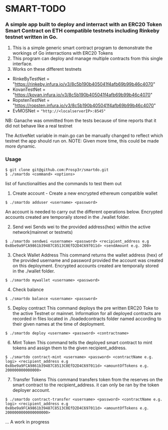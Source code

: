 # SMART-TODO

### A simple app built to deploy and interract with an ERC20 Token Smart Contract on ETH compatible testnets including Rinkeby testnet written in Go.

1. This is a simple generic smart contract program to demonstrate the workings of Go interractions with ERC20 Tokens
2. This program can deploy and manage multiple contracts from this single interface.
3. Works on these different testnets

- RinkeByTestNet = "https://rinkeby.infura.io/v3/8c5b190b405041f4afb69b99b46c4070"
- KovanTestNet   = "https://kovan.infura.io/v3/8c5b190b405041f4afb69b99b46c4070"
- RopstenTestNet = "https://ropsten.infura.io/v3/8c5b190b405041f4afb69b99b46c4070"
- EvMOSNet = `"http://<localserverIP>:8545"`

NB: Ganache was ommitted from the tests because of time reports that it did not behave like a real testnet

The ActiveNet variable in main.go can be manually changed to reflect which testnet the app should run on.
NOTE: Given more time, this could be made more dynamic.


### Usage
    $ git clone git@github.com:Prosp3r/smartdo.git 
    $ ./smartdo <command> <options>
    

list of functionalities and the commands to test them out


1. Create account - Create a new encrypted ethereum compatible wallet
    
```$ ./smartdo adduser <username> <password> ```
    
An account is needed to carry out the different operations below. Encrypted accounts created are temporaily stored in the ./wallet folder.

2. Send wei
    Sends wei to the provided address(hex) within the active network(mainnet or testnets)

```$ ./smartdo sendwei <username> <password> <recipient_address e.g 0x8be9a9FCA9861b39487C8513C0EfD2D4C697011d> <sendAmount e.g. 200>```


3. Check Wallet Address
    This command returns the wallet address (hex) of the provided username and password provided the account was created on this deployment. Encrypted accounts created are temporaily stored in the ./wallet folder.
    
```$ ./smartdo mywallet <username> <password>```

4. Check balance
    
```$ ./smartdo balance <username> <password>```


5. Deploy contract
    This command deploys the pre written ERC20 Toke to the active Testnet or mainnet. Information for all deployed contracts are recorded in files located in ./loadedcontracts folder named according to their given names at the time of deployment.
	
```$ ./smartdo deploy <username> <password> <contractname>```


6. Mint Token
    This command tells the deployed smart contract to mint tokens and assign them to the given recipient_address.
    
```$ ./smartdo contract-mint <username> <password> <contractName e.g. logi> <recipient_address e.g 0x8be9a9FCA9861b39487C8513C0EfD2D4C697011d> <amountOfTokens e.g. 200000000000000>```


7. Transfer Tokens
    This command transfers token from the reserves on the smart contract to the recipient_address. it can only be ran by the token deployer account.
    
```$ ./smartdo contract-transfer <username> <password> <contractName e.g. logi> <recipient_address e.g 0x8be9a9FCA9861b39487C8513C0EfD2D4C697011d> <amountOfTokens e.g. 2000000000000000000>```



... A work in progress



